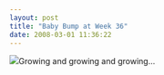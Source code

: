 ```yaml
---
layout: post
title: "Baby Bump at Week 36"
date: 2008-03-01 11:36:22
---
```

[![](http://thecave.smugmug.com/photos/260562708_9zbky-Th.jpg)](http://thecave.smugmug.com/gallery/3795601_AVdxr/1/260562708_9zbky)Growing and growing and growing...
